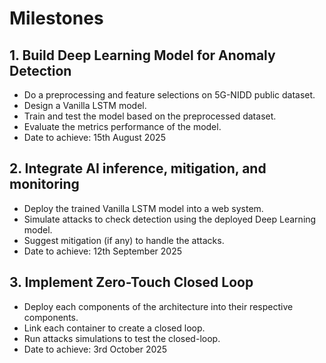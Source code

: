 # Milestones
## 1. Build Deep Learning Model for Anomaly Detection
- Do a preprocessing and feature selections on 5G-NIDD public dataset.
- Design a Vanilla LSTM model.
- Train and test the model based on the preprocessed dataset.
- Evaluate the metrics performance of the model.
- Date to achieve: 15th August 2025

## 2. Integrate AI inference, mitigation, and monitoring
- Deploy the trained Vanilla LSTM model into a web system.
- Simulate attacks to check detection using the deployed Deep Learning model.
- Suggest mitigation (if any) to handle the attacks.
- Date to achieve: 12th September 2025

## 3. Implement Zero-Touch Closed Loop
- Deploy each components of the architecture into their respective components.
- Link each container to create a closed loop.
- Run attacks simulations to test the closed-loop.
- Date to achieve: 3rd October 2025
